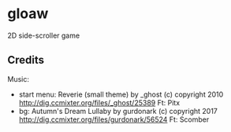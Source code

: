 # gloaw

2D side-scroller game

## Credits

Music:
- start menu: Reverie (small theme) by _ghost (c) copyright 2010 
http://dig.ccmixter.org/files/_ghost/25389 Ft: Pitx
- bg: Autumn's Dream Lullaby by gurdonark (c) copyright 2017 
http://dig.ccmixter.org/files/gurdonark/56524 Ft: Scomber
